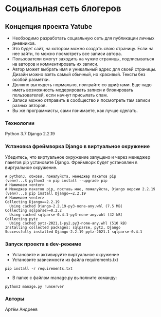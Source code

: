 # Социальная сеть блогеров
## Концепция проекта Yatube
- Необходимо разработать социальную сеть для публикации личных дневников.
- Это будет сайт, на котором можно создать свою страницу. Если на нее зайти, то можно посмотреть все записи автора.
- Пользователи смогут заходить на чужие страницы, подписываться на авторов и комментировать их записи.
- Автор может выбрать имя и уникальный адрес для своей страницы. Дизайн можно взять самый обычный, но красивый. Тексты без особой разметки.
- Должно выглядеть нормально, поиграйте со шрифтами. Еще надо иметь возможность модерировать записи и блокировать пользователей, если начнут присылать спам.
- Записи можно отправить в сообщество и посмотреть там записи разных авторов.
- Вы же программисты, сами понимаете, как лучше сделать.

### Технологии
Python 3.7
Django 2.2.19

### Установка фреймворка Django в виртуальное окружение
Убедитесь, что виртуальное окружение запущено и через менеджер пакетов pip установите Django. Фреймворк будет установлен в виртуальное окружение.
```
# python3, обнови, пожалуйста, менеджер пакетов pip
(venv)...$ python3 -m pip install --upgrade pip
# Нажимаем <enter>
# Менеджер пакетов pip, поставь мне, пожалуйста, Django версии 2.2.19
(venv)...$ pip install Django==2.2.19
# Нажимаем <enter>
Collecting Django==2.2.19
  Using cached Django-2.2.19-py3-none-any.whl (7.5 MB)
Collecting sqlparse>=0.2.2
  Using cached sqlparse-0.4.1-py3-none-any.whl (42 kB)
Collecting pytz
  Using cached pytz-2021.1-py2.py3-none-any.whl (510 kB)
Installing collected packages: sqlparse, pytz, Django
Successfully installed Django-2.2.19 pytz-2021.1 sqlparse-0.4.1 
```
### Запуск проекта в dev-режиме
- Установите и активируйте виртуальное окружение
- Установите зависимости из файла requirements.txt
```
pip install -r requirements.txt
``` 
- В папке с файлом manage.py выполните команду:
```
python3 manage.py runserver
```
### Авторы
Артём Андреев
